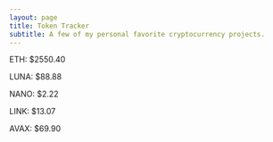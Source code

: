 ```yaml
---
layout: page
title: Token Tracker
subtitle: A few of my personal favorite cryptocurrency projects.
---
```


<!--BEGINCRYPTOINPUT-->
ETH: $2550.40

LUNA: $88.88

NANO: $2.22

LINK: $13.07

AVAX: $69.90

<!--ENDCRYPTOINPUT-->
